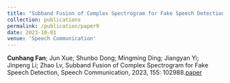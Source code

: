 ```yaml
---
title: "Subband Fusion of Complex Spectrogram for Fake Speech Detection"
collection: publications
permalink: /publication/paper9
date: 2023-10-01
venue: 'Speech Communication'
---
```

**Cunhang Fan**; Jun Xue; Shunbo Dong; Mingming Ding; Jiangyan Yi; Jinpeng Li; Zhao Lv, Subband Fusion of Complex Spectrogram for Fake Speech Detection, Speech Communication, 2023, 155: 102988.[paper](https://fchest.github.io/pub/speech-communication-spoof.pdf)

